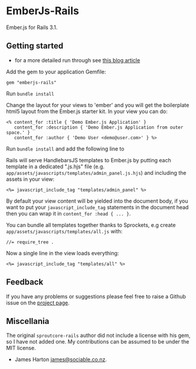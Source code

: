 EmberJs-Rails
================

Ember.js for Rails 3.1.


Getting started
---------------

* for a more detailed run through see [this blog article](http://sociable.co.nz/post/14789329418/serving-ember-js-with-rails-3-1s-asset-pipeline)

Add the gem to your application Gemfile:

    gem "emberjs-rails"

Run `bundle install`

Change the layout for your views to 'ember' and
you will get the boilerplate html5 layout from the
Ember.js starter kit. In your view you can do:

    <% content_for :title { 'Demo Ember.js Application' }
       content_for :description { 'Demo Ember.js Application from outer space.' }
       content_for :author { 'Demo User <demo@user.com>' } %>

Run `bundle install` and add the following line to 

Rails will serve HandlebarsJS templates to Ember.js
by putting each template in a dedicated ".js.hjs" file
(e.g. `app/assets/javascripts/templates/admin_panel.js.hjs`)
and including the assets in your view:

    <%= javascript_include_tag "templates/admin_panel" %>

By default your view content will be yielded into the document body,
if you want to put your `javascript_include_tag` statements in the
document head then you can wrap it in `content_for :head { ... }`.

You can bundle all templates together thanks to Sprockets,
e.g create `app/assets/javascripts/templates/all.js` with:

    //= require_tree .

Now a single line in the view loads everything:

    <%= javascript_include_tag "templates/all" %>

Feedback
--------

If you have any problems or suggestions please feel free to raise
a Github issue on the [project page](https://github.com/jamesotron/emberjs-rails).

Miscellania
-----------

The original `sproutcore-rails` author did not include a license with his gem, so 
I have not added one.  My contributions can be assumed to be under the MIT license.
  - James Harton <james@sociable.co.nz>.
